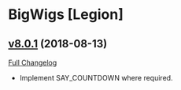 # BigWigs [Legion]

## [v8.0.1](https://github.com/BigWigsMods/BigWigs_Legion/tree/v8.0.1) (2018-08-13)
[Full Changelog](https://github.com/BigWigsMods/BigWigs_Legion/compare/v8.0.0...v8.0.1)

- Implement SAY\_COUNTDOWN where required.  
